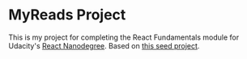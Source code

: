 # MyReads Project

This is my project for completing the React Fundamentals module for Udacity's [React Nanodegree](https://www.udacity.com/course/react-nanodegree--nd019#). Based on [this seed project](https://github.com/udacity/reactnd-project-myreads-starter).
